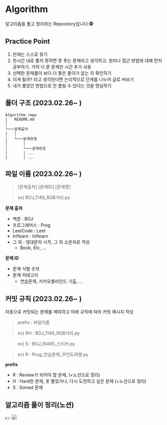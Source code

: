 
Algorithm
=============

알고리즘을 풀고 정리하는 Repository입니다.🕵️



## Practice Point
1.  반례는 스스로 찾기
2. 한시간 내로 풀지 못하면 못 푸는 문제라고 생각하고. 원리나 접근 방법에 대해 먼저 공부하기. 거의 다 푼 문제만 시간 추가 사용 
3. 선택한 문제풀이 보다 더 좋은 풀이가 없는 지 확인하기
4. 이게 될까? 라고 생각된다면 논리적으로 단계를 나누어 글로 써보기
5. 내가 풀었던 방법으로 안 풀릴 수 있다는 것을 명심하기



## 폴더 구조 (2023.02.26~ )
```
Algorithm repo
│   README.md
│   
└───문제출처
│   │   
│   └───문제유형
│       │   
│   	└───문제번호
|		| ...
|		| ...
```

## 파일 이름 (2023.02.26~ )
> [문제출처] [문제ID] [문제명] 

> ex) BOJ_1149_RGB거리.py

**문제 출처**
  - 백준 : BOJ
  - 프로그래머스 : Prog
  - LeetCode : Leet
  - Inflearn : Inflearn
  - 그 외 : 영대문자 시작, 그 외 소문자로 작성
    - Book, Etc, ...

**문제 ID**
  - 문제 식별 숫자
  - 문제 카테고리 
    - 연습문제, 카카오블라인드 기출, ... 

## 커밋 규칙 (2023.02.26~ )
자동으로 커밋되는 문제를 제외하고 아래 규칙에 따라 커밋 메시지 작성
> prefix : 파일이름

> ex) RH : BOJ_1149_RGB거리.py

> ex) S : BOJ_19465_스티커.py

> ex) R : Prog_연습문제_무인도여행.py

**prefix** 
- R : Review가 되어야 할 문제, (+노션으로 정리)
- H : Hard한 문제, 못 풀었거나, 다시 도전하고 싶은 문제 (+노션으로 정리)
- S : Solved 문제 

## 알고리즘 풀이 정리(노션)
 👉 <a href="https://whssodi.notion.site/12bc812ed1cb4412848d2a1f05862982?v=2963389713684adc9b77a38d8d4d402b"><img src="https://img.shields.io/badge/Notion-000000?style=flat&logo=Notion&logoColor=white&link=https://whssodi.notion.site/12bc812ed1cb4412848d2a1f05862982?v=2963389713684adc9b77a38d8d4d402b"/></a>
